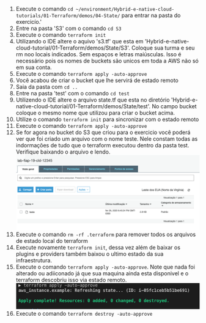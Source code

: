1. Execute o comando `cd ~/environment/Hybrid-e-native-cloud-tutorials/01-Terraform/demos/04-State/` para entrar na pasta do exercicío.'
2. Entre na pasta 'S3' com o comando `cd S3`
3. Execute o comando `terraform init`
4. Utilizando o IDE altere o aquivo 's3.tf' que esta em 'Hybrid-e-native-cloud-tutorial/01-Terraform/demos/State/S3'. Coloque sua turma e seu rm noo locais indicados. Sem espaços e letras maiúsculas. Isso é necessário pois os nomes de buckets são unicos em toda a AWS não só em sua conta. 
5. Execute o comando `terraform apply -auto-approve`
6. Você acabou de criar o bucket que lhe servirá de estado remoto
7. Saia da pasta com `cd ..`
8. Entre na pasta 'test' com o comando `cd test`
9.  Utilizendo o IDE altere o arquivo state.tf que esta no diretório 'Hybrid-e-native-cloud-tutorial/01-Terraform/demos/State/test'. No campo bucket coloque o mesmo nome que utilizou para criar o bucket acima.
10. Utilize o comando `terraform init` para sincronizar com o estado remoto
11. Execute o comando `terraform apply -auto-approve`
12. Se for agora no bucket do S3 que criou para o exercicio você poderá ver que foi criado um arquivo com o nome teste. Nele constam todas as indormações de tudo que o terraform executou dentro da pasta test. Verifique baixando o arquivo e lendo.
    ![images/states3.png](images/states3.png)
13. Execute o comando `rm -rf .terraform` para remover todos os arquivos de estado local do terraform
14. Execute novamente `terraform init`, dessa vez além de baixar os plugins e providers também baixou o ultimo estado da sua infraestrutura.
15. Execute o comando `terraform apply -auto-approve`. Note que nada foi alterado ou adiiconado já que sua maquina ainda esta disponivel e o terraform descobriu isso via estado remoto.
    ![apply](images/apply0.png)
16. Execute o comando `terraform destroy -auto-approve`
